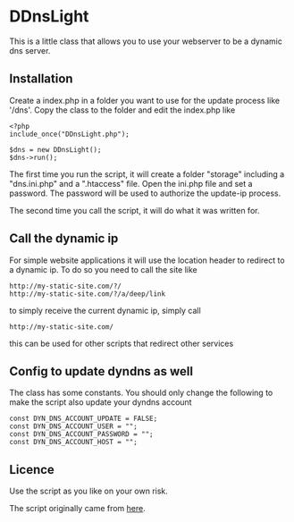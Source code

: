 # DDnsLight #
This is a little class that allows you to use your webserver to be a dynamic dns server.

## Installation ##
Create a index.php in a folder you want to use for the update process like '/dns'. Copy the class to the folder and edit the index.php like

    <?php
    include_once("DDnsLight.php");

    $dns = new DDnsLight();
    $dns->run();

The first time you run the script, it will create a folder "storage" including a "dns.ini.php" and a ".htaccess" file. Open the ini.php file and set a password. The password will be used to authorize the update-ip process.

The second time you call the script, it will do what it was written for.

## Call the dynamic ip ##
For simple website applications it will use the location header to redirect to a dynamic ip. To do so you need to call the site like

    http://my-static-site.com/?/
    http://my-static-site.com/?/a/deep/link

to simply receive the current dynamic ip, simply call

    http://my-static-site.com/

this can be used for other scripts that redirect other services

## Config to update dyndns as well ##

The class has some constants. You should only change the following to make the script also update your dyndns account

    const DYN_DNS_ACCOUNT_UPDATE = FALSE;
    const DYN_DNS_ACCOUNT_USER = "";
    const DYN_DNS_ACCOUNT_PASSWORD = "";
    const DYN_DNS_ACCOUNT_HOST = "";

## Licence ##

Use the script as you like on your own risk.

The script originally came from [here](http://www.axelteichmann.de/DynamicDNS/index-DynDNS-mit-Fritzbox.php).